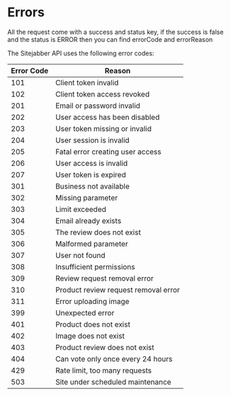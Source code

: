 # Errors

<aside class="notice">All the request come with a success and status key, if the success is false and the status is ERROR then you can find errorCode and errorReason</aside>

The Sitejabber API uses the following error codes:


Error Code | Reason
---------- | -------
101 | Client token invalid
102 | Client token access revoked
201 | Email or password invalid
202 | User access has been disabled
203 | User token missing or invalid
204 | User session is invalid
205 | Fatal error creating user access
206 | User access is invalid
207 | User token is expired
301 | Business not available
302 | Missing parameter
303 | Limit exceeded
304 | Email already exists
305 | The review does not exist
306 | Malformed parameter
307 | User not found
308 | Insufficient permissions
309 | Review request removal error
310 | Product review request removal error
311 | Error uploading image
399 | Unexpected error
401 | Product does not exist
402 | Image does not exist
403 | Product review does not exist
404 | Can vote only once every 24 hours
429 | Rate limit, too many requests
503 | Site under scheduled maintenance
